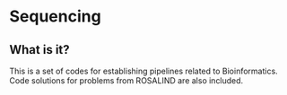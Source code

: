 # Sequencing

## What is it?

This is a set of codes for establishing pipelines related to Bioinformatics.
Code solutions for problems from ROSALIND are also included.
